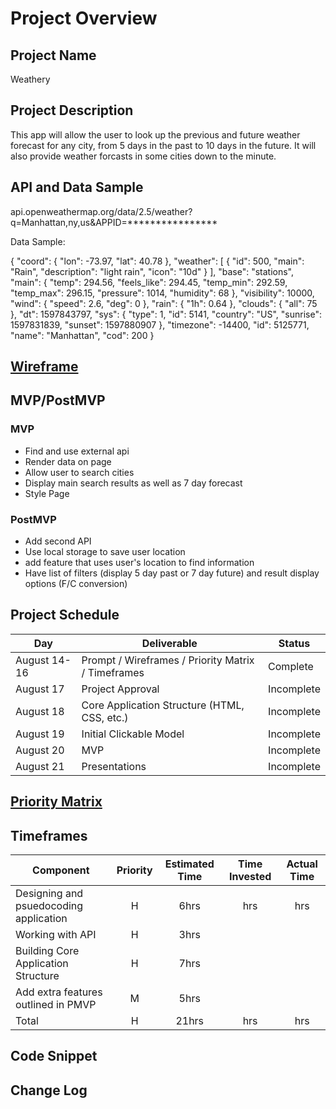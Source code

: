 # Project Overview

## Project Name

Weathery

## Project Description

This app will allow the user to look up the previous and future weather forecast for any city, from 5 days in the past to 10 days in the future. It will also provide weather forcasts in some cities down to the minute.

## API and Data Sample

api.openweathermap.org/data/2.5/weather?q=Manhattan,ny,us&APPID=****************

Data Sample:

{
    "coord": {
        "lon": -73.97,
        "lat": 40.78
    },
    "weather": [
        {
            "id": 500,
            "main": "Rain",
            "description": "light rain",
            "icon": "10d"
        }
    ],
    "base": "stations",
    "main": {
        "temp": 294.56,
        "feels_like": 294.45,
        "temp_min": 292.59,
        "temp_max": 296.15,
        "pressure": 1014,
        "humidity": 68
    },
    "visibility": 10000,
    "wind": {
        "speed": 2.6,
        "deg": 0
    },
    "rain": {
        "1h": 0.64
    },
    "clouds": {
        "all": 75
    },
    "dt": 1597843797,
    "sys": {
        "type": 1,
        "id": 5141,
        "country": "US",
        "sunrise": 1597831839,
        "sunset": 1597880907
    },
    "timezone": -14400,
    "id": 5125771,
    "name": "Manhattan",
    "cod": 200
}

## [Wireframe](../master/Weathery%20Wireframe.pdf)

## MVP/PostMVP  

### MVP 

- Find and use external api 
- Render data on page 
- Allow user to search cities
- Display main search results as well as 7 day forecast 
- Style Page

### PostMVP  

- Add second API
- Use local storage to save user location
- add feature that uses user's location to find information
- Have list of filters (display 5 day past or 7 day future) and result display options (F/C conversion)

## Project Schedule

|  Day | Deliverable | Status
|---|---| ---|
|August 14-16| Prompt / Wireframes / Priority Matrix / Timeframes | Complete
|August 17| Project Approval | Incomplete
|August 18| Core Application Structure (HTML, CSS, etc.) | Incomplete
|August 19| Initial Clickable Model  | Incomplete
|August 20| MVP | Incomplete
|August 21| Presentations | Incomplete

## [Priority Matrix](../master/Priority%20Matrix.pdf)

## Timeframes

| Component | Priority | Estimated Time | Time Invested | Actual Time |
| --- | :---: |  :---: | :---: | :---: |
| Designing and psuedocoding application | H | 6hrs| hrs | hrs |
| Working with API | H | 3hrs|  |  |
| Building Core Application Structure | H | 7hrs |  |  |
| Add extra features outlined in PMVP | M | 5hrs |  |  |
| Total | H | 21hrs| hrs | hrs |

## Code Snippet



## Change Log
  
